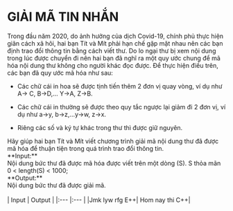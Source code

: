 # GIẢI MÃ TIN NHẮN
Trong đầu năm 2020, do ảnh hưởng của dịch Covid-19, chính phủ thực hiện giãn cách xã hôi, hai bạn Tít và Mít phải hạn chế gặp mặt nhau nên các bạn định trao đổi thông tin bằng cách viết thư. Do lo ngại thư bị xem nội dung trong lúc được chuyển đi nên hai bạn đã nghĩ ra một quy ước chung để mã hóa nội dung thư không cho người khác đọc được. Để thực hiện điều trên, các bạn đã quy ước mã hóa như sau: <br />

* Các chữ cái in hoa sẽ được tịnh tiến thêm 2 đơn vị quay vòng, ví dụ như A-> C, B->D,... Y->A, Z->B. <br />

* Các chữ cái in thường sẽ được theo quy tắc ngược lại giảm đi 2 đơn vị, ví dụ như a->y, b->z,...y->w, z->x. <br />

* Riêng các số và ký tự khác trong thư thì được giữ nguyên. <br />
<!--->
Hãy giúp hai bạn Tít và Mít viết chương trình giải mã nội dung thư đã được mã hóa để thuận tiện trong quá trình trao đổi thông tin. <br />

**Input:** <br />
Nội dung bức thư đã được mã hóa được viết trên một dòng (S).
S thỏa mãn 0 < length(S) < 1000; <br />

**Output:** <br />
Nội dung bức thư đã được giải mã. <br />
<br />
| Input   |   Output |
|:---     |:---     |
|Jmk lyw rfg E++| Hom nay thi C++|

